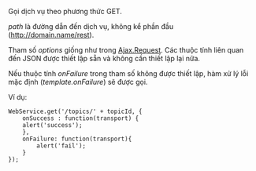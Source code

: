 Gọi dịch vụ theo phương thức GET.

_path_ là đường dẫn đến dịch vụ, không kể phần đầu (http://domain.name/rest).

Tham số _options_ giống như trong [Ajax.Request](http://api.prototypejs.org/ajax/Ajax/Request/new/). Các thuộc tính liên quan đến JSON được thiết lập sẵn và không cần thiết lập lại nữa.

Nếu thuộc tính _onFailure_ trong tham số không được thiết lập, hàm xử lý lỗi mặc định (_template.onFailure_) sẽ được gọi.

Ví dụ:
```
WebService.get('/topics/' + topicId, {
    onSuccess : function(transport) {
	alert('success');
    },
    onFailure: function(transport){ 
    	alert('fail');
    }
});
```
